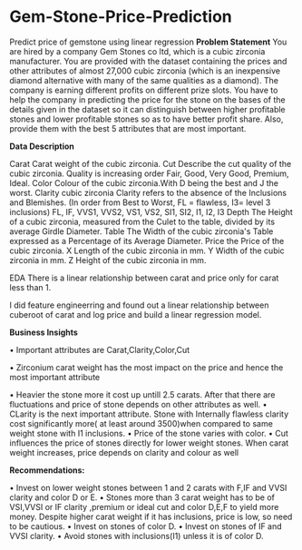 # Gem-Stone-Price-Prediction
Predict price of gemstone using linear regression
<b>Problem Statement</b>
You are hired by a company Gem Stones co ltd, which is a cubic zirconia manufacturer. You are provided with the dataset containing the prices and other attributes of almost 27,000 cubic zirconia (which is an inexpensive diamond alternative with many of the same qualities as a diamond). The company is earning different profits on different prize slots. You have to help the company in predicting the price for the stone on the bases of the details given in the dataset so it can distinguish between higher profitable stones and lower profitable stones so as to have better profit share. Also, provide them with the best 5 attributes that are most important.

<b>Data Description</b>

Carat	 Carat weight of the cubic zirconia.
Cut	 Describe the cut quality of the cubic zirconia. Quality is increasing order Fair, Good, Very Good, Premium, Ideal.
Color 	 Colour of the cubic zirconia.With D being the best and J the worst.
Clarity	 cubic zirconia Clarity refers to the absence of the Inclusions and Blemishes. (In order from Best to Worst, FL = flawless, I3= level 3 inclusions) FL, IF, VVS1, VVS2, VS1, VS2, SI1, SI2, I1, I2, I3
Depth	 The Height of a cubic zirconia, measured from the Culet to the table, divided by its average Girdle Diameter.
Table	 The Width of the cubic zirconia's Table expressed as a Percentage of its Average Diameter.
Price	 the Price of the cubic zirconia.
X	 Length of the cubic zirconia in mm.
Y	 Width of the cubic zirconia in mm.
Z	 Height of the cubic zirconia in mm.

EDA
There is a linear relationship between carat and price only for carat less than 1. 

I did feature engineerring and found out a linear relationship between cuberoot of carat and log price and build a linear regression model.

<b>Business Insights</b>

•	Important attributes are 	Carat,Clarity,Color,Cut
 
•	Zirconium carat weight has the most impact on the price  and hence the most important attribute

•	Heavier the stone more it cost up untill 2.5 carats. After that there are fluctuations and price of stone depends on other attributes as well.
•	CLarity is the next important attribute. Stone with Internally flawless clarity  cost significantly more( at least around 3500)when compared to same weight stone with I1 inclusions. 
•	Price of the stone varies with color.
•	Cut influences the price of stones directly for lower weight stones. When carat weight increases, price depends on clarity and colour as well

<b>Recommendations:</b>

•	Invest on lower weight stones  between 1 and 2 carats with F,IF and VVSI clarity and color D or E.
•	Stones more than 3 carat weight has to be of VSI,VVSI or IF clarity ,premium or ideal cut and color D,E,F to yield more money. Despite higher carat weight if it has inclusions, price is low, so need to be cautious.
•	Invest on stones of color D.
•	Invest on stones of IF and VVSI clarity.
•	Avoid stones with inclusions(I1) unless it is of color D.


